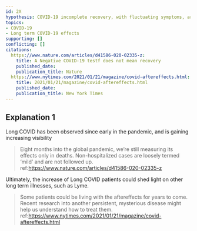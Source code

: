```yaml
---
id: 2X
hypothesis: COVID-19 incomplete recovery, with fluctuating symptoms, are common.
topics:
- COVID-19
- Long term COVID-19 effects
supporting: []
conflicting: []
citations:
  https://www.nature.com/articles/d41586-020-02335-z:
    title: A Negative COVID-19 testf does not mean recovery
    published_date: 
    publication_title: Nature
  https://www.nytimes.com/2021/01/21/magazine/covid-aftereffects.html:
    title: 2021/01/21/magazine/covid-aftereffects.html
    published_date: 
    publication_title: New York Times
---
```

## Explanation 1

Long COVID has been observed since early in the pandemic, and is gaining increasing visibility

> Eight months into the global pandemic, we’re still measuring its effects only in deaths. Non-hospitalized cases are loosely termed ‘mild’ and are not followed up.
> ref:https://www.nature.com/articles/d41586-020-02335-z

Ultimately, the increase of Long COVID patients could shed light on other long term illnesses, such as Lyme.

> Some patients could be living with the aftereffects for years to come. Recent research into another persistent, mysterious disease might help us understand how to treat them.
> ref:https://www.nytimes.com/2021/01/21/magazine/covid-aftereffects.html
